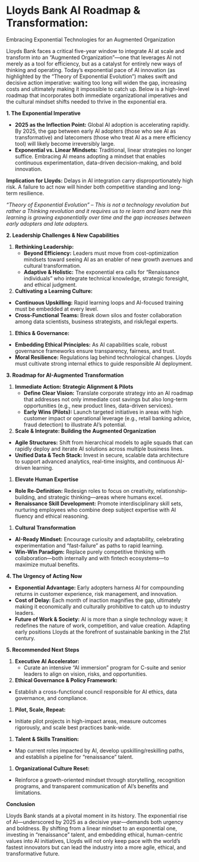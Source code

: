 # Lloyds Bank AI Roadmap & Transformation:

Embracing Exponential Technologies for an Augmented Organization

Lloyds Bank faces a critical five-year window to integrate AI at scale and transform into an “Augmented Organization”—one that leverages AI not merely as a tool for efficiency, but as a catalyst for entirely new ways of thinking and operating. Today’s exponential pace of AI innovation (as highlighted by the “Theory of Exponential Evolution”) makes swift and decisive action imperative: waiting too long will widen the gap, increasing costs and ultimately making it impossible to catch up. Below is a high-level roadmap that incorporates both immediate organizational imperatives and the cultural mindset shifts needed to thrive in the exponential era.

**1. The Exponential Imperative**

- **2025 as the Inflection Point:** Global AI adoption is accelerating rapidly. By 2025, the gap between early AI adopters (those who see AI as transformative) and latecomers (those who treat AI as a mere efficiency tool) will likely become irreversibly large.
- **Exponential vs. Linear Mindsets:** Traditional, linear strategies no longer suffice. Embracing AI means adopting a mindset that enables continuous experimentation, data-driven decision-making, and bold innovation.

**Implication for Lloyds:** Delays in AI integration carry disproportionately high risk. A failure to act now will hinder both competitive standing and long-term resilience.

*“Theory of Exponential Evolution” – This is not a technology revolution but rather a Thinking revolution and it requires us to re learn and learn new this learning is growing exponentially over time and the gap increases between early adopters and late adopters.*

**2. Leadership Challenges & New Capabilities**

1. **Rethinking Leadership:**
    - **Beyond Efficiency:** Leaders must move from cost-optimization mindsets toward seeing AI as an enabler of new growth avenues and cultural transformation.
    - **Adaptive & Holistic:** The exponential era calls for “Renaissance individuals” who integrate technical knowledge, strategic foresight, and ethical judgment.
2. **Cultivating a Learning Culture:**
- **Continuous Upskilling:** Rapid learning loops and AI-focused training must be embedded at every level.
- **Cross-Functional Teams:** Break down silos and foster collaboration among data scientists, business strategists, and risk/legal experts.
1. **Ethics & Governance:**
- **Embedding Ethical Principles:** As AI capabilities scale, robust governance frameworks ensure transparency, fairness, and trust.
- **Moral Resilience:** Regulations lag behind technological changes. Lloyds must cultivate strong internal ethics to guide responsible AI deployment.

**3. Roadmap for AI-Augmented Transformation**

1. **Immediate Action: Strategic Alignment & Pilots**
    - **Define Clear Vision:** Translate corporate strategy into an AI roadmap that addresses not only immediate cost savings but also long-term opportunities (e.g., new product lines, data-driven services).
    - **Early Wins (Pilots):** Launch targeted initiatives in areas with high customer impact or operational leverage (e.g., retail banking advice, fraud detection) to illustrate AI’s potential.
2. **Scale & Integrate: Building the Augmented Organization**
- **Agile Structures:** Shift from hierarchical models to agile squads that can rapidly deploy and iterate AI solutions across multiple business lines.
- **Unified Data & Tech Stack:** Invest in secure, scalable data architecture to support advanced analytics, real-time insights, and continuous AI-driven learning.
1. **Elevate Human Expertise**
- **Role Re-Definition:** Redesign roles to focus on creativity, relationship-building, and strategic thinking—areas where humans excel.
- **Renaissance Skill Development:** Promote interdisciplinary skill sets, nurturing employees who combine deep subject expertise with AI fluency and ethical reasoning.
1. **Cultural Transformation**
- **AI-Ready Mindset:** Encourage curiosity and adaptability, celebrating experimentation and “fast-failure” as paths to rapid learning.
- **Win-Win Paradigm:** Replace purely competitive thinking with collaboration—both internally and with fintech ecosystems—to maximize mutual benefits.

**4. The Urgency of Acting Now**

- **Exponential Advantage:** Early adopters harness AI for compounding returns in customer experience, risk management, and innovation.
- **Cost of Delay:** Each month of inaction magnifies the gap, ultimately making it economically and culturally prohibitive to catch up to industry leaders.
- **Future of Work & Society:** AI is more than a single technology wave; it redefines the nature of work, competition, and value creation. Adapting early positions Lloyds at the forefront of sustainable banking in the 21st century.

**5. Recommended Next Steps**

1. **Executive AI Accelerator:**
    - Curate an intensive “AI immersion” program for C-suite and senior leaders to align on vision, risks, and opportunities.
2. **Ethical Governance & Policy Framework:**
- Establish a cross-functional council responsible for AI ethics, data governance, and compliance.
1. **Pilot, Scale, Repeat:**
- Initiate pilot projects in high-impact areas, measure outcomes rigorously, and scale best practices bank-wide.
1. **Talent & Skills Transition:**
- Map current roles impacted by AI, develop upskilling/reskilling paths, and establish a pipeline for “renaissance” talent.
1. **Organizational Culture Reset:**
- Reinforce a growth-oriented mindset through storytelling, recognition programs, and transparent communication of AI’s benefits and limitations.

**Conclusion**

Lloyds Bank stands at a pivotal moment in its history. The exponential rise of AI—underscored by 2025 as a decisive year—demands both urgency and boldness. By shifting from a linear mindset to an exponential one, investing in “renaissance” talent, and embedding ethical, human-centric values into AI initiatives, Lloyds will not only keep pace with the world’s fastest innovators but can lead the industry into a more agile, ethical, and transformative future.
